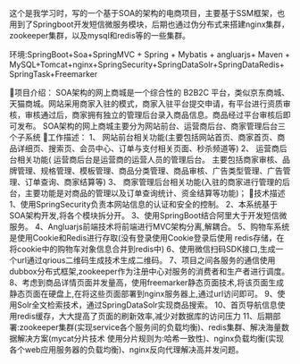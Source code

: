 这个是我学习时，写的一个基于SOA的架构的电商项目，主要基于SSM框架，也用到了Springboot开发短信微服务模块，后期也通过伪分布式来搭建nginx集群，zookeeper集群，以及mysql和redis等的一些集群。

环境:SpringBoot+Soa+SpringMVC + Spring + Mybatis + angluarjs+ Maven + MySQL+Tomcat+nginx+SpringSecurity+SpringDataSolr+SpringDataRedis+
SpringTask+Freemarker

项目介绍：
SOA架构的网上商城是一个综合性的 B2B2C 平台，类似京东商城、天猫商城。网站采用商家入驻的模式，商家入驻平台提交申请，有平台进行资质审核，审核通过后，商家拥有独立的管理后台录入商品信息。商品经过平台审核后即可发布。
SOA架构的网上商城主要分为网站前台、运营商后台、商家管理后台三个子系统
工作描述：
1、  网站前台相关功能(主要包括网站首页、商家首页、商品详细页、搜索页、会员中心、订单与支付相关页面、秒杀频道等)
2、  运营商后台相关功能( 运营商后台是运营商的运营人员的管理后台。 主要包括商家审核、品牌管理、规格管理、模板管理、商品分类管理、商品审核、广告类型管理、广告管理、订单查询、商家结算等)
3、   商家管理后台相关功能(入驻的商家进行管理的后台，主要功能是对商品的管理以及订单查询统计、资金结算等功能)；
技术描述
1、使用SpringSecurity负责本网站信息的认证和安全的控制。
2、本系统基于SOA架构开发,将各个模块拆分开。
3、使用SpringBoot结合阿里大于开发短信微服务。
4、Angluarjs前端技术将前端进行MVC架构分离,解耦合。
5、购物车系统是使用Cookie和Redis进行存取(没有登录使用Cookie登录后使用     redis存储，在将cookie中的购物车对象信息合并到redis中)
6、使用微信扫码SDK接口,生成一个url通过qrious二维码生成技术生成二维码。
7、项目之间各服务的通信使用dubbox分布式框架,zookeeper作为注册中心对服务的消费者和生产者进行调度。
8、考虑到商品详情页面并发量高，使用freemarker静态页面技术,将该页面生成静态页面在硬盘上,在将这些页面部署到nginx服务器上,通过url访问即可。
9、使用Solr全文检索技术，通过SpringDataSolr实现商品搜索。
10、首页导航信息使用redis缓存，大大提高了页面的刷新效率,减少对数据库的访问压力
11、后期部署:zookeeper集群(实现service各个服务间的负载均衡)、redis集群、解决海量数据解决方案(mycat分片技术 使用分片规则为:哈希一致性)、nginx负载均衡(实现各个web应用服务器的负载均衡)、nginx反向代理解决高并发问题。
